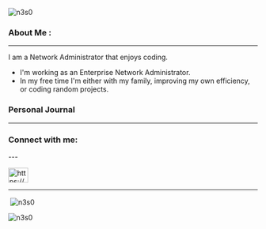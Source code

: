 
<p align="left"> <img src="https://komarev.com/ghpvc/?username=n3s0&label=Profile%20views&color=0e75b6&style=flat" alt="n3s0" /> </p>

### About Me :
---

I am a Network Administrator that enjoys coding.

- I'm working as an Enterprise Network Administrator.
- In my free time I'm either with my family, improving my own efficiency, or
coding random projects.

### Personal Journal
---
<!-- BLOG-POST-LIST:START -->
<!-- BLOG-POST-LIST:END -->

<h3 align="left">Connect with me:</h3>
---
<p align="left">
<a href="/https://www.n3s0.tech/index.xml" target="blank"><img align="center" src="https://raw.githubusercontent.com/rahuldkjain/github-profile-readme-generator/master/src/images/icons/Social/rss.svg" alt="https://www.n3s0.tech/index.xml" height="30" width="40" /></a>
</p>

---

<p>&nbsp;<img align="center" src="https://github-readme-stats.vercel.app/api?username=n3s0&show_icons=true&theme=dark&hide_border=true&locale=en" alt="n3s0" /></p>

<p><img align="center" src="https://github-readme-streak-stats.herokuapp.com/?user=n3s0&theme=dark" alt="n3s0" /></p>

